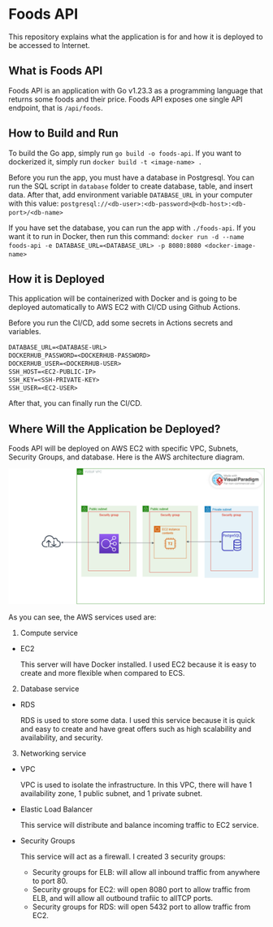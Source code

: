 # Foods API

This repository explains what the application is for and how it is deployed to be accessed to Internet.

## What is Foods API

Foods API is an application with Go v1.23.3 as a programming language that returns some foods and their price. Foods API exposes one single API endpoint, that is `/api/foods`.

## How to Build and Run

To build the Go app, simply run `go build -o foods-api`. If you want to dockerized it, simply run `docker build -t <image-name> .`

Before you run the app, you must have a database in Postgresql. You can run the SQL script in `database` folder to create database, table, and insert data. After that, add environment variable `DATABASE_URL` in your computer with this value: `postgresql://<db-user>:<db-password>@<db-host>:<db-port>/<db-name>`

If you have set the database, you can run the app with `./foods-api`. If you want it to run in Docker, then run this command: `docker run -d --name foods-api -e DATABASE_URL=<DATABASE_URL> -p 8080:8080 <docker-image-name>` 

## How it is Deployed

This application will be containerized with Docker and is going to be deployed automatically to AWS EC2 with CI/CD using Github Actions.

Before you run the CI/CD, add some secrets in Actions secrets and variables.

```
DATABASE_URL=<DATABASE-URL>
DOCKERHUB_PASSWORD=<DOCKERHUB-PASSWORD>
DOCKERHUB_USER=<DOCKERHUB-USER>
SSH_HOST=<EC2-PUBLIC-IP>
SSH_KEY=<SSH-PRIVATE-KEY>
SSH_USER=<EC2-USER>
```

After that, you can finally run the CI/CD.

## Where Will the Application be Deployed?

Foods API will be deployed on AWS EC2 with specific VPC, Subnets, Security Groups, and database. Here is the AWS architecture diagram.

![Alt text](images/aws-architecture-diagram.png)

As you can see, the AWS services used are:

1. Compute service
  - EC2

    This server will have Docker installed. I used EC2 because it is easy to create and more flexible when compared to ECS.

2. Database service
  - RDS

    RDS is used to store some data. I used this service because it is quick and easy to create and have great offers such as high scalability and availability, and security.

3. Networking service
  - VPC

    VPC is used to isolate the infrastructure. In this VPC, there will have 1 availability zone, 1 public subnet, and 1 private subnet.

  - Elastic Load Balancer

    This service will distribute and balance incoming traffic to EC2 service.

  - Security Groups

    This service will act as a firewall. I created 3 security groups:

    -  Security groups for ELB: will allow all inbound traffic from anywhere to port 80.
    - Security groups for EC2: will open 8080 port to allow traffic from ELB, and will allow all outbound trafiic to allTCP ports.
    - Security groups for RDS: will open 5432 port to allow traffic from EC2.